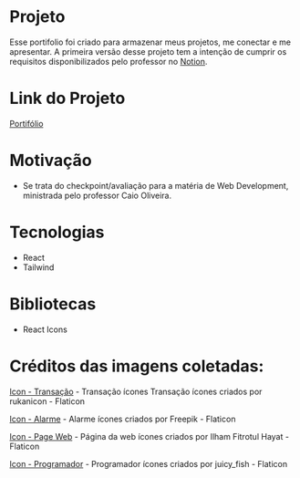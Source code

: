 # Projeto
Esse portifolio foi criado para armazenar meus projetos, me conectar e me apresentar. A primeira versão desse projeto tem a intenção de cumprir os requisitos disponibilizados pelo professor no [Notion](https://cherry-client-b8f.notion.site/CP2-Portf-lio-8bc1b15e60de4f4fb756614c1be9ed14).

# Link do Projeto
[Portifólio](https://portifolio-react-eight.vercel.app/)

# Motivação
 - Se trata do checkpoint/avaliação para a matéria de Web Development, ministrada pelo professor Caio Oliveira.

# Tecnologias
 - React
 - Tailwind 

# Bibliotecas
 - React Icons


# Créditos das imagens coletadas: 
[Icon - Transação](https://www.flaticon.com/br/icone-gratis/transacao_7736558?term=transa%C3%A7%C3%A3o&page=1&position=2&origin=search&related_id=7736558) - Transação ícones Transação ícones criados por rukanicon - Flaticon

[Icon - Alarme](https://www.flaticon.com/br/icone-gratis/alarme_2014901?term=alerta&page=1&position=12&origin=search&related_id=2014901)  - Alarme ícones criados por Freepik - Flaticon

[Icon - Page Web](https://www.flaticon.com/br/icone-gratis/pagina-da-internet_5394897?term=site&page=1&position=6&origin=search&related_id=5394897_) - Página da web ícones criados por Ilham Fitrotul Hayat - Flaticon

[Icon - Programador](https://www.flaticon.com/br/icone-gratis/programador_2409387?term=programador&page=1&position=1&origin=search&related_id=2409387) - Programador ícones criados por juicy_fish - Flaticon
